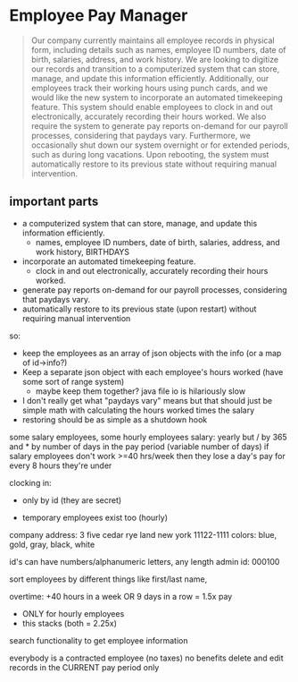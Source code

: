 # Employee Pay Manager
> Our company currently maintains all employee records in physical form, including details such as names, employee ID numbers, date of birth, salaries, address, and work history. We are looking to digitize our records and transition to a computerized system that can store, manage, and update this information efficiently.
> Additionally, our employees track their working hours using punch cards, and we would like the new system to incorporate an automated timekeeping feature. This system should enable employees to clock in and out electronically, accurately recording their hours worked.
> We also require the system to generate pay reports on-demand for our payroll processes, considering that paydays vary.
> Furthermore, we occasionally shut down our system overnight or for extended periods, such as during long vacations. Upon rebooting, the system must automatically restore to its previous state without requiring manual intervention.

## important parts
* a computerized system that can store, manage, and update this information efficiently.
  * names, employee ID numbers, date of birth, salaries, address, and work history, BIRTHDAYS
* incorporate an automated timekeeping feature. 
  * clock in and out electronically, accurately recording their hours worked.
* generate pay reports on-demand for our payroll processes, considering that paydays vary.
* automatically restore to its previous state (upon restart) without requiring manual intervention


so:
* keep the employees as an array of json objects with the info (or a map of id->info?)
* Keep a separate json object with each employee's hours worked (have some sort of range system)
  * maybe keep them together? java file io is hilariously slow
* I don't really get what "paydays vary" means but that should just be simple math with calculating the hours worked times the salary
* restoring should be as simple as a shutdown hook

some salary employees, some hourly employees
salary: yearly but / by 365 and * by number of days in the pay period (variable number of days)
if salary employees don't work >=40 hrs/week then they lose a day's pay for every 8 hours they're under

clocking in:
- only by id (they are secret)

- temporary employees exist too (hourly)

company address: 3 five cedar rye land new york 11122-1111
colors: blue, gold, gray, black, white

id's can have numbers/alphanumeric letters, any length
admin id: 000100

sort employees by different things like first/last name, 

overtime: +40 hours in a week OR 9 days in a row = 1.5x pay
- ONLY for hourly employees
- this stacks (both = 2.25x)

search functionality to get employee information

everybody is a contracted employee (no taxes)
no benefits
delete and edit records in the CURRENT pay period only
